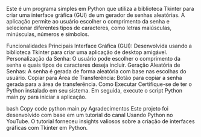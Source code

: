 Este é um programa simples em Python que utiliza a biblioteca Tkinter para criar uma interface gráfica (GUI) de um gerador de senhas aleatórias. A aplicação permite ao usuário escolher o comprimento da senha e selecionar diferentes tipos de caracteres, como letras maiúsculas, minúsculas, números e símbolos.

Funcionalidades Principais
Interface Gráfica (GUI): Desenvolvida usando a biblioteca Tkinter para criar uma aplicação de desktop amigável.
Personalização da Senha: O usuário pode escolher o comprimento da senha e quais tipos de caracteres deseja incluir.
Geração Aleatória de Senhas: A senha é gerada de forma aleatória com base nas escolhas do usuário.
Copiar para Área de Transferência: Botão para copiar a senha gerada para a área de transferência.
Como Executar
Certifique-se de ter o Python instalado em seu sistema. Em seguida, execute o script Python main.py para iniciar a aplicação.

bash
Copy code
python main.py
Agradecimentos
Este projeto foi desenvolvido com base em um tutorial do canal Usando Python no YouTube. O tutorial forneceu insights valiosos sobre a criação de interfaces gráficas com Tkinter em Python.
